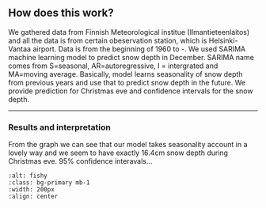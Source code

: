 ## How does this work?

We gathered data from Finnish Meteorological institue (Ilmantieteenlaitos) and all the data is from certain obeservation station, which is Helsinki-Vantaa airport. Data is from the beginning of 1960 to -. We used SARIMA machine learning model to predict snow depth in December. SARIMA name comes from S=seasonal, AR=autoregressive, I = intergrated and MA=moving average. Basically, model learns seasonality of snow depth from previous years and use that to predict snow depth in the future. We provide prediction for Christmas eve and confidence intervals for the snow depth. 

---

### Results and interpretation

From the graph we can see that our model takes seasonality account in a lovely way and we seem to have exactly 16.4cm snow depth during Christmas eve. 95% confidence interavals...

```{image} ../images/fun-fish.png
:alt: fishy
:class: bg-primary mb-1
:width: 200px
:align: center
```
